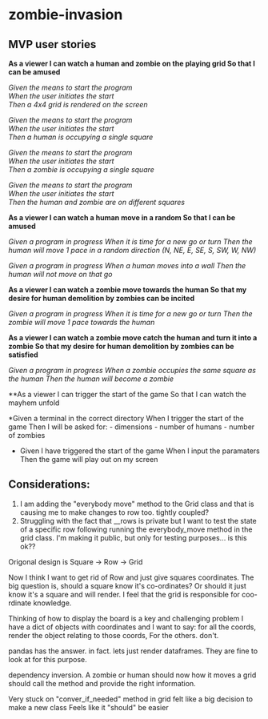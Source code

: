 # zombie-invasion

## MVP user stories

**As a viewer
I can watch a human and zombie on the playing grid
So that I can be amused**

*Given the means to start the program  
When the user initiates the start  
Then a 4x4 grid is rendered on the screen*  

*Given the means to start the program  
When the user initiates the start  
Then a human is occupying a single square*   

*Given the means to start the program  
When the user initiates the start  
Then a zombie is occupying a single square*

*Given the means to start the program  
When the user initiates the start  
Then the human and zombie are on different squares*

**As a viewer
I can watch a human move in a random
So that I can be amused**

*Given a program in progress
When it is time for a new go or turn
Then the human will move 1 pace in a random direction (N, NE, E, SE, S, SW, W, NW)*  

*Given a program in progress
When a human moves into a wall
Then the human will not move on that go*

**As a viewer
I can watch a zombie move towards the human
So that my desire for human demolition by zombies can be incited**

*Given a program in progress
When it is time for a new go or turn
Then the zombie will move 1 pace towards the human*

**As a viewer
I can watch a zombie move catch the human and turn it into a zombie
So that my desire for human demolition by zombies can be satisfied**

*Given a program in progress
When a zombie occupies the same square as the human
Then the human will become a zombie*

**As a viewer
I can trigger the start of the game
So that I can watch the mayhem unfold

*Given a terminal in the correct directory
When I trigger the start of the game
Then I will be asked for:
    - dimensions
    - number of humans
    - number of zombies

* Given I have triggered the start of the game 
When I input the paramaters
Then the game will play out on my screen


## Considerations:

1. I am adding the "everybody move" method to the Grid class and that is causing me to make changes to 
row too. tightly coupled?
2. Struggling with the fact that __rows is private but I want to test the state of a specific row following
running the everybody_move method in the grid class. I'm making it public, but only for testing purposes... is this ok??


Origonal design is 
Square -> Row -> Grid

Now I think I want to get rid of Row and just give squares coordinates. 
The big question is, should a square know it's co-ordinates? Or should it just know it's a square and will render. 
I feel that the grid is responsible for coo-rdinate knowledge. 

Thinking of how to display the board is a key and challenging problem
I have a dict of objects with coordinates and I want to say:
for all the coords, render the object relating to those coords, 
For the others. don't. 

pandas has the answer. in fact. lets just render dataframes. They are fine to look at for this purpose.


dependency inversion. A zombie or human should now how it moves
a grid should call the method and provide the right information. 


Very stuck on "conver_if_needed" method in grid
felt like a big decision to make a new class
Feels like it "should" be easier